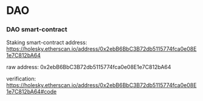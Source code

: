 # DAO
### DAO smart-contract
Staking smart-contract address: https://holesky.etherscan.io/address/0x2ebB6BbC3B72db5115774fca0e08E1e7C812bA64

raw address: 0x2ebB6BbC3B72db5115774fca0e08E1e7C812bA64

verification: https://holesky.etherscan.io/address/0x2ebB6BbC3B72db5115774fca0e08E1e7C812bA64#code